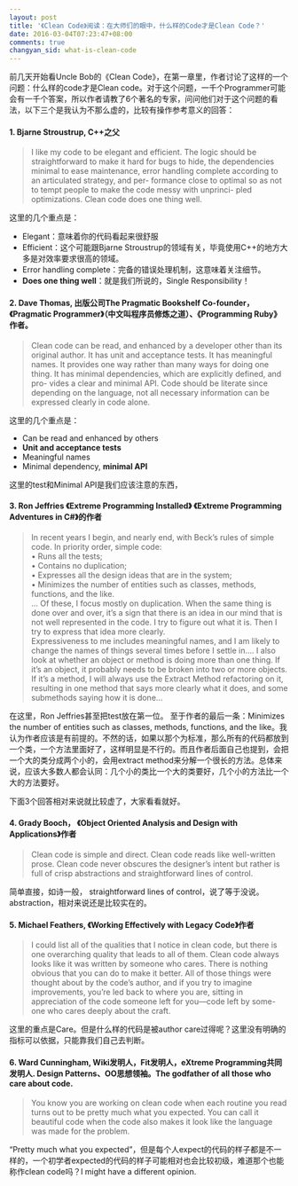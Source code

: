 ```yaml
---
layout: post
title: '《Clean Code》阅读：在大师们的眼中，什么样的Code才是Clean Code？'
date: 2016-03-04T07:23:47+08:00
comments: true
changyan_sid: what-is-clean-code
---
```



前几天开始看Uncle Bob的《Clean Code》，在第一章里，作者讨论了这样的一个问题：什么样的code才是Clean code。对于这个问题，一千个Programmer可能会有一千个答案，所以作者请教了6个著名的专家，问问他们对于这个问题的看法，以下三个是我认为不那么虚的，比较有操作参考意义的回答：  

#### 1. Bjarne Stroustrup, C++之父

> I like my code to be elegant and efficient. The logic should be straightforward to make it hard for bugs to hide, the dependencies minimal to ease maintenance, error handling complete according to an articulated strategy, and per- formance close to optimal so as not to tempt people to make the code messy with unprinci- pled optimizations. Clean code does one thing well.  

这里的几个重点是：

- Elegant：意味着你的代码看起来很舒服
- Efficient：这个可能跟Bjarne Stroustrup的领域有关，毕竟使用C++的地方大多是对效率要求很高的领域。
- Error handling complete：完备的错误处理机制，这意味着关注细节。
- **Does one thing well**：就是我们所说的，Single Responsibility！

#### 2. Dave Thomas, 出版公司The Pragmatic Bookshelf Co-founder，《Pragmatic Programmer》（中文叫程序员修炼之道）、《Programming Ruby》作者。

> Clean code can be read, and enhanced by a developer other than its original author. It has unit and acceptance tests. It has meaningful names. It provides one way rather than many ways for doing one thing. It has minimal dependencies, which are explicitly defined, and pro- vides a clear and minimal API. Code should be literate since depending on the language, not all necessary information can be expressed clearly in code alone.  

这里的几个重点是：

- Can be read and enhanced by others
- **Unit and acceptance tests**
- Meaningful names
- Minimal dependency, **minimal API**

这里的test和Minimal API是我们应该注意的东西，

#### 3. Ron Jeffries 《Extreme Programming Installed》 《Extreme Programming Adventures in C#》的作者

> In recent years I begin, and nearly end, with Beck’s rules of simple code. In priority order, simple code:  
• Runs all the tests;  
• Contains no duplication;  
• Expresses all the design ideas that are in the system;  
• Minimizes the number of entities such as classes, methods, functions, and the like.  
... Of these, I focus mostly on duplication. When the same thing is done over and over, it’s a sign that there is an idea in our mind that is not well represented in the code. I try to figure out what it is. Then I try to express that idea more clearly.  
Expressiveness to me includes meaningful names, and I am likely to change the names of things several times before I settle in.... I also look at whether an object or method is doing more than one thing. If it’s an object, it probably needs to be broken into two or more objects. If it’s a method, I will always use the Extract Method refactoring on it, resulting in one method that says more clearly what it does, and some submethods saying how it is done...  

在这里，Ron Jeffries甚至把test放在第一位。
至于作者的最后一条：Minimizes the number of entities such as classes, methods, functions, and the like。我认为作者应该是有前提的。不然的话，如果以那个为标准，那么所有的代码都放到一个类，一个方法里面好了，这样明显是不行的。而且作者后面自己也提到，会把一个大的类分成两个小的，会用extract method来分解一个很长的方法。总体来说，应该大多数人都会认同：几个小的类比一个大的类要好，几个小的方法比一个大的方法要好。

下面3个回答相对来说就比较虚了，大家看看就好。

#### 4. Grady Booch， 《Object Oriented Analysis and Design with Applications》作者

> Clean code is simple and direct. Clean code reads like well-written prose. Clean code never obscures the designer’s intent but rather is full of crisp abstractions and straightforward lines of control.  

简单直接，如诗一般， straightforward lines of control，说了等于没说。abstraction，相对来说还是比较实在的。

#### 5. Michael Feathers, 《Working Effectively with Legacy Code》作者

> I could list all of the qualities that I notice in clean code, but there is one overarching quality that leads to all of them. Clean code always looks like it was written by someone who cares. There is nothing obvious that you can do to make it better. All of those things were thought about by the code’s author, and if you try to imagine improvements, you’re led back to where you are, sitting in appreciation of the code someone left for you—code left by some- one who cares deeply about the craft.

这里的重点是Care。但是什么样的代码是被author care过得呢？这里没有明确的指标可以依据，只能靠我们自己去判断。

#### 6. Ward Cunningham, Wiki发明人，Fit发明人，eXtreme Programming共同发明人. Design Patterns、OO思想领袖。The godfather of all those who care about code.

> You know you are working on clean code when each routine you read turns out to be pretty much what you expected. You can call it beautiful code when the code also makes it look like the language was made for the problem.
>

“Pretty much what you expected”，但是每个人expect的代码的样子都是不一样的，一个初学者expected的代码的样子可能相对也会比较初级，难道那个也能称作clean code吗？I might have a different opinion.
